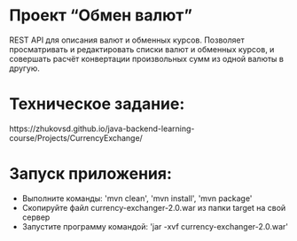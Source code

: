 <h1>Проект “Обмен валют”</h1>
REST API для описания валют и обменных курсов. 
Позволяет просматривать и редактировать списки валют и обменных курсов, и совершать расчёт конвертации произвольных сумм из одной валюты в другую.

<h1>Техническое задание:</h1>
https://zhukovsd.github.io/java-backend-learning-course/Projects/CurrencyExchange/

<h1>Запуск приложения:</h1>
<ul>
 <li>Выполните команды: 'mvn clean', 'mvn install', 'mvn package'</li>
 <li>Скопируйте файл currency-exchanger-2.0.war из папки target на свой сервер</li>
 <li>Запустите программу командой: 'jar -xvf currency-exchanger-2.0.war'</li>
</ul>

